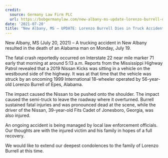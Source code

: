 ```yaml
---
credit:
  source: Germany Law Firm PLC
  url: https://bobgermanylaw.com/new-albany-ms-update-lorenzo-burrell-dies-in-truck-accident-on-i-22/
date: '2021-07-20'
title: "New Albany, MS – UPDATE: Lorenzo Burrell Dies in Truck Accident on I-22"
---
```

New Albany, MS (July 20, 2021) – A trucking accident in New Albany resulted in the death of an Alabama man on Monday, July 19. 

The fatal crash reportedly occurred on Interstate 22 near mile marker 71 early that morning at around 5:13 a.m. Reports from the Mississippi Highway Patrol revealed that a 2019 Nissan Kicks was sitting in a vehicle on the westbound side of the highway. It was at that time that the vehicle was struck by an oncoming 1999 International 18-wheeler operated by 56-year-old Lorenzo Burrell of Epes, Alabama. 

The impact caused the Nissan to be pushed onto the shoulder. The impact caused the semi-truck to leave the roadway where it overturned. Burrell sustained fatal injuries and was pronounced dead at the scene, while the driver of the Nissan, 39-year-old Fits Cadet of Jonesboro, Georgia, was also injured. 

An ongoing accident is being managed by local law enforcement officials. Our thoughts are with the injured victim and his family in hopes of a full recovery. 

We would like to extend our deepest condolences to the family of Lorenzo Burrell at this time.
